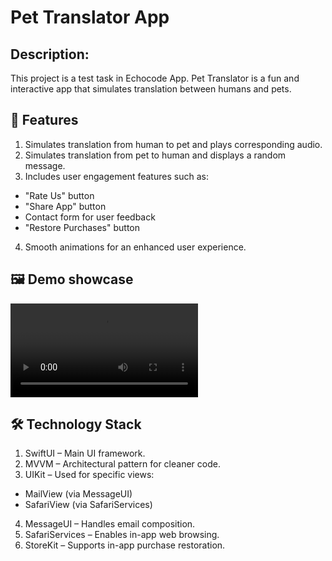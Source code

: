 # Pet Translator App
## Description:
This project is a test task in Echocode App. Pet Translator is a fun and interactive app that simulates translation between humans and pets.

## 📲 Features
1. Simulates translation from human to pet and plays corresponding audio.
2. Simulates translation from pet to human and displays a random message.
3. Includes user engagement features such as:
- "Rate Us" button
- "Share App" button
- Contact form for user feedback
- "Restore Purchases" button
4. Smooth animations for an enhanced user experience.

## 🖼️ Demo showcase
![](Media/demo.mp4)

## 🛠️ Technology Stack
1. SwiftUI – Main UI framework.
2. MVVM – Architectural pattern for cleaner code.
3. UIKit – Used for specific views:
- MailView (via MessageUI)
- SafariView (via SafariServices)
4. MessageUI – Handles email composition.
5. SafariServices – Enables in-app web browsing.
6. StoreKit – Supports in-app purchase restoration.
